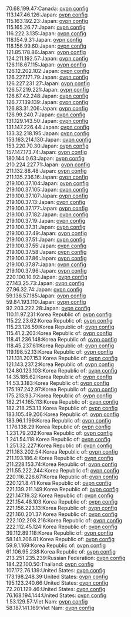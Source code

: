 70.68.199.47:Canada: [ovpn config](vpn/70_68_199_47.ovpn)  
113.147.46.126:Japan: [ovpn config](vpn/113_147_46_126.ovpn)  
115.163.192.23:Japan: [ovpn config](vpn/115_163_192_23.ovpn)  
115.165.26.77:Japan: [ovpn config](vpn/115_165_26_77.ovpn)  
116.222.3.135:Japan: [ovpn config](vpn/116_222_3_135.ovpn)  
118.154.9.31:Japan: [ovpn config](vpn/118_154_9_31.ovpn)  
118.156.99.60:Japan: [ovpn config](vpn/118_156_99_60.ovpn)  
121.85.178.86:Japan: [ovpn config](vpn/121_85_178_86.ovpn)  
124.211.192.57:Japan: [ovpn config](vpn/124_211_192_57.ovpn)  
126.118.67.115:Japan: [ovpn config](vpn/126_118_67_115.ovpn)  
126.12.202.102:Japan: [ovpn config](vpn/126_12_202_102.ovpn)  
126.227.171.79:Japan: [ovpn config](vpn/126_227_171_79.ovpn)  
126.227.231.27:Japan: [ovpn config](vpn/126_227_231_27.ovpn)  
126.57.219.221:Japan: [ovpn config](vpn/126_57_219_221.ovpn)  
126.67.42.248:Japan: [ovpn config](vpn/126_67_42_248.ovpn)  
126.77.139.139:Japan: [ovpn config](vpn/126_77_139_139.ovpn)  
126.83.31.206:Japan: [ovpn config](vpn/126_83_31_206.ovpn)  
126.99.240.7:Japan: [ovpn config](vpn/126_99_240_7.ovpn)  
131.129.143.50:Japan: [ovpn config](vpn/131_129_143_50.ovpn)  
131.147.226.44:Japan: [ovpn config](vpn/131_147_226_44.ovpn)  
133.32.218.195:Japan: [ovpn config](vpn/133_32_218_195.ovpn)  
153.163.214.130:Japan: [ovpn config](vpn/153_163_214_130.ovpn)  
153.220.70.30:Japan: [ovpn config](vpn/153_220_70_30.ovpn)  
157.147.173.74:Japan: [ovpn config](vpn/157_147_173_74.ovpn)  
180.144.0.63:Japan: [ovpn config](vpn/180_144_0_63.ovpn)  
210.224.227.71:Japan: [ovpn config](vpn/210_224_227_71.ovpn)  
211.132.88.48:Japan: [ovpn config](vpn/211_132_88_48.ovpn)  
211.135.236.16:Japan: [ovpn config](vpn/211_135_236_16.ovpn)  
219.100.37.104:Japan: [ovpn config](vpn/219_100_37_104.ovpn)  
219.100.37.105:Japan: [ovpn config](vpn/219_100_37_105.ovpn)  
219.100.37.107:Japan: [ovpn config](vpn/219_100_37_107.ovpn)  
219.100.37.13:Japan: [ovpn config](vpn/219_100_37_13.ovpn)  
219.100.37.177:Japan: [ovpn config](vpn/219_100_37_177.ovpn)  
219.100.37.182:Japan: [ovpn config](vpn/219_100_37_182.ovpn)  
219.100.37.19:Japan: [ovpn config](vpn/219_100_37_19.ovpn)  
219.100.37.31:Japan: [ovpn config](vpn/219_100_37_31.ovpn)  
219.100.37.49:Japan: [ovpn config](vpn/219_100_37_49.ovpn)  
219.100.37.51:Japan: [ovpn config](vpn/219_100_37_51.ovpn)  
219.100.37.55:Japan: [ovpn config](vpn/219_100_37_55.ovpn)  
219.100.37.58:Japan: [ovpn config](vpn/219_100_37_58.ovpn)  
219.100.37.86:Japan: [ovpn config](vpn/219_100_37_86.ovpn)  
219.100.37.87:Japan: [ovpn config](vpn/219_100_37_87.ovpn)  
219.100.37.96:Japan: [ovpn config](vpn/219_100_37_96.ovpn)  
220.100.10.92:Japan: [ovpn config](vpn/220_100_10_92.ovpn)  
27.143.25.73:Japan: [ovpn config](vpn/27_143_25_73.ovpn)  
27.96.32.74:Japan: [ovpn config](vpn/27_96_32_74.ovpn)  
59.136.57.185:Japan: [ovpn config](vpn/59_136_57_185.ovpn)  
59.84.193.110:Japan: [ovpn config](vpn/59_84_193_110.ovpn)  
92.203.222.28:Japan: [ovpn config](vpn/92_203_222_28.ovpn)  
110.11.97.231:Korea Republic of: [ovpn config](vpn/110_11_97_231.ovpn)  
115.22.23.62:Korea Republic of: [ovpn config](vpn/115_22_23_62.ovpn)  
115.23.126.59:Korea Republic of: [ovpn config](vpn/115_23_126_59.ovpn)  
115.41.2.203:Korea Republic of: [ovpn config](vpn/115_41_2_203.ovpn)  
118.41.236.148:Korea Republic of: [ovpn config](vpn/118_41_236_148.ovpn)  
118.45.237.61:Korea Republic of: [ovpn config](vpn/118_45_237_61.ovpn)  
119.198.52.13:Korea Republic of: [ovpn config](vpn/119_198_52_13.ovpn)  
121.131.207.153:Korea Republic of: [ovpn config](vpn/121_131_207_153.ovpn)  
121.143.237.2:Korea Republic of: [ovpn config](vpn/121_143_237_2.ovpn)  
124.80.123.103:Korea Republic of: [ovpn config](vpn/124_80_123_103.ovpn)  
14.35.185.62:Korea Republic of: [ovpn config](vpn/14_35_185_62.ovpn)  
14.53.3.183:Korea Republic of: [ovpn config](vpn/14_53_3_183.ovpn)  
175.197.242.97:Korea Republic of: [ovpn config](vpn/175_197_242_97.ovpn)  
175.213.93.7:Korea Republic of: [ovpn config](vpn/175_213_93_7.ovpn)  
182.214.165.113:Korea Republic of: [ovpn config](vpn/182_214_165_113.ovpn)  
182.218.253.13:Korea Republic of: [ovpn config](vpn/182_218_253_13.ovpn)  
183.105.49.206:Korea Republic of: [ovpn config](vpn/183_105_49_206.ovpn)  
183.96.1.199:Korea Republic of: [ovpn config](vpn/183_96_1_199.ovpn)  
1.176.138.29:Korea Republic of: [ovpn config](vpn/1_176_138_29.ovpn)  
1.231.79.202:Korea Republic of: [ovpn config](vpn/1_231_79_202.ovpn)  
1.241.54.118:Korea Republic of: [ovpn config](vpn/1_241_54_118.ovpn)  
1.251.32.227:Korea Republic of: [ovpn config](vpn/1_251_32_227.ovpn)  
211.183.202.54:Korea Republic of: [ovpn config](vpn/211_183_202_54.ovpn)  
211.193.186.4:Korea Republic of: [ovpn config](vpn/211_193_186_4.ovpn)  
211.228.153.74:Korea Republic of: [ovpn config](vpn/211_228_153_74.ovpn)  
211.55.222.244:Korea Republic of: [ovpn config](vpn/211_55_222_244.ovpn)  
220.116.226.67:Korea Republic of: [ovpn config](vpn/220_116_226_67.ovpn)  
220.121.8.41:Korea Republic of: [ovpn config](vpn/220_121_8_41.ovpn)  
221.139.211.149:Korea Republic of: [ovpn config](vpn/221_139_211_149.ovpn)  
221.147.19.32:Korea Republic of: [ovpn config](vpn/221_147_19_32.ovpn)  
221.154.48.103:Korea Republic of: [ovpn config](vpn/221_154_48_103.ovpn)  
221.156.223.13:Korea Republic of: [ovpn config](vpn/221_156_223_13.ovpn)  
221.160.201.37:Korea Republic of: [ovpn config](vpn/221_160_201_37.ovpn)  
222.102.208.216:Korea Republic of: [ovpn config](vpn/222_102_208_216.ovpn)  
222.112.45.124:Korea Republic of: [ovpn config](vpn/222_112_45_124.ovpn)  
39.112.89.118:Korea Republic of: [ovpn config](vpn/39_112_89_118.ovpn)  
58.141.206.81:Korea Republic of: [ovpn config](vpn/58_141_206_81.ovpn)  
59.9.1.169:Korea Republic of: [ovpn config](vpn/59_9_1_169.ovpn)  
61.106.95.238:Korea Republic of: [ovpn config](vpn/61_106_95_238.ovpn)  
213.251.235.239:Russian Federation: [ovpn config](vpn/213_251_235_239.ovpn)  
184.22.100.50:Thailand: [ovpn config](vpn/184_22_100_50.ovpn)  
107.172.76.139:United States: [ovpn config](vpn/107_172_76_139.ovpn)  
173.198.248.39:United States: [ovpn config](vpn/173_198_248_39.ovpn)  
195.123.240.66:United States: [ovpn config](vpn/195_123_240_66.ovpn)  
72.201.129.46:United States: [ovpn config](vpn/72_201_129_46.ovpn)  
76.168.194.144:United States: [ovpn config](vpn/76_168_194_144.ovpn)  
1.53.129.57:Viet Nam: [ovpn config](vpn/1_53_129_57.ovpn)  
58.187.141.169:Viet Nam: [ovpn config](vpn/58_187_141_169.ovpn)  
